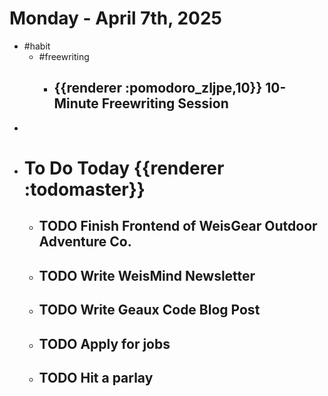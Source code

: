 # Monday - April 7th, 2025
- #habit
	- #freewriting
		- ## {{renderer :pomodoro_zljpe,10}} 10-Minute Freewriting Session
-
- # To Do Today {{renderer :todomaster}}
	- ## TODO Finish Frontend of WeisGear Outdoor Adventure Co.
	- ## TODO Write WeisMind Newsletter
	- ## TODO Write Geaux Code Blog Post
	- ## TODO Apply for jobs
	- ## TODO Hit a parlay
